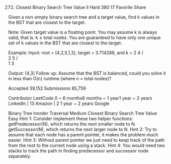 272. Closest Binary Search Tree Value II
Hard 380 17 Favorite Share

Given a non-empty binary search tree and a target value, find k values in the BST that are closest to the target.

Note:
Given target value is a floating point.
You may assume k is always valid, that is: k ≤ total nodes.
You are guaranteed to have only one unique set of k values in the BST that are closest to the target.

Example:
Input: root = [4,2,5,1,3], target = 3.714286, and k = 2
    4
   / \
  2   5
 / \
1   3

Output: [4,3]
Follow up:
Assume that the BST is balanced, could you solve it in less than O(n) runtime (where n = total nodes)?

Accepted 39,152
Submissions 85,759

Contributor LeetCode
0 ~ 6 months6 months ~ 1 year1 year ~ 2 years
LinkedIn | 13 Amazon | 2
1 year ~ 2 years
Google

Binary Tree Inorder Traversal Medium
Closest Binary Search Tree Value Easy
Hint 1:
Consider implement these two helper functions:
getPredecessor(N), which returns the next smaller node to N.
getSuccessor(N), which returns the next larger node to N.
Hint 2:
Try to assume that each node has a parent pointer, it makes the problem much easier.
Hint 3:
Without parent pointer we just need to keep track of the path from the root to the current node using a stack.
Hint 4:
You would need two stacks to track the path in finding predecessor and successor node separately.
